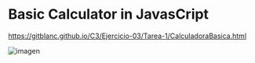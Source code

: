 # Basic Calculator in JavasCript
https://gitblanc.github.io/C3/Ejercicio-03/Tarea-1/CalculadoraBasica.html

![imagen](https://user-images.githubusercontent.com/87705461/201743637-a5c2a5bf-f56f-4550-bfc1-4e609d4bff27.png)
